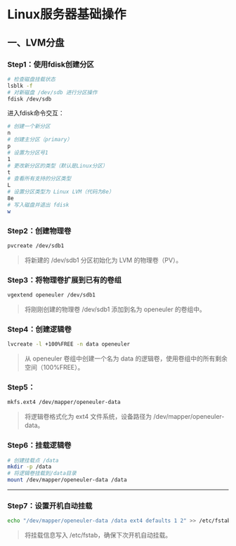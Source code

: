 # Linux服务器基础操作

## 一、LVM分盘

### Step1：使用fdisk创建分区

```bash
# 检查磁盘挂载状态
lsblk -f
# 对新磁盘 /dev/sdb 进行分区操作
fdisk /dev/sdb
```

进入fdisk命令交互：

```bash
# 创建一个新分区
n
# 创建主分区（primary）
p
# 设置为分区号1
1
# 更改新分区的类型（默认是Linux分区）
t
# 查看所有支持的分区类型
L
# 设置分区类型为 Linux LVM（代码为8e）
8e
# 写入磁盘并退出 fdisk
w
```

### Step2：创建物理卷

```bash
pvcreate /dev/sdb1
```

> 将新建的 /dev/sdb1 分区初始化为 LVM 的物理卷（PV）。

### Step3：将物理卷扩展到已有的卷组

```bash
vgextend openeuler /dev/sdb1
```

> 将刚刚创建的物理卷 /dev/sdb1 添加到名为 openeuler 的卷组中。

### Step4：创建逻辑卷

```bash
lvcreate -l +100%FREE -n data openeuler
```

> 从 openeuler 卷组中创建一个名为 data 的逻辑卷，使用卷组中的所有剩余空间（100%FREE）。

### Step5：

```bash
mkfs.ext4 /dev/mapper/openeuler-data
```

> 将逻辑卷格式化为 ext4 文件系统，设备路径为 /dev/mapper/openeuler-data。

### Step6：挂载逻辑卷

```bash
# 创建挂载点 /data
mkdir -p /data
# 将逻辑卷挂载到/data目录
mount /dev/mapper/openeuler-data /data
```

------

### Step7：设置开机自动挂载

```bash
echo "/dev/mapper/openeuler-data /data ext4 defaults 1 2" >> /etc/fstab
```

> 将挂载信息写入 /etc/fstab，确保下次开机自动挂载。